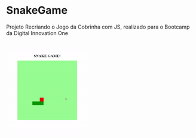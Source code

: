 # SnakeGame
Projeto Recriando o Jogo da Cobrinha com JS, realizado para o Bootcamp da Digital Innovation One


![Jogo da Cobrinha](https://github.com/vivisilvestre/SnakeGame/blob/master/gifsnakegame.gif)
